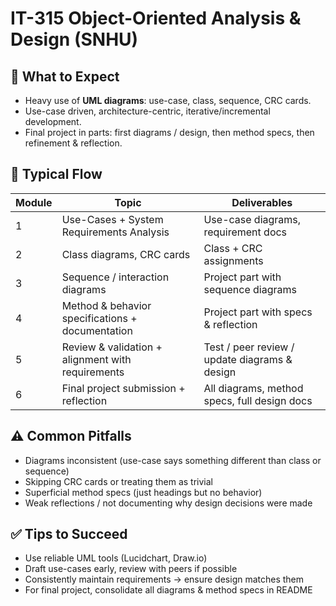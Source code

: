 # IT-315 Object-Oriented Analysis & Design (SNHU)

## 📘 What to Expect

- Heavy use of **UML diagrams**: use-case, class, sequence, CRC cards.  
- Use-case driven, architecture-centric, iterative/incremental development.  
- Final project in parts: first diagrams / design, then method specs, then refinement & reflection.  

## 📅 Typical Flow

| Module | Topic | Deliverables |
|---|--------|---------------|
| 1 | Use-Cases + System Requirements Analysis | Use-case diagrams, requirement docs |
| 2 | Class diagrams, CRC cards | Class + CRC assignments |
| 3 | Sequence / interaction diagrams | Project part with sequence diagrams |
| 4 | Method & behavior specifications + documentation | Project part with specs & reflection |
| 5 | Review & validation + alignment with requirements | Test / peer review / update diagrams & design |
| 6 | Final project submission + reflection | All diagrams, method specs, full design docs |

## ⚠ Common Pitfalls

- Diagrams inconsistent (use-case says something different than class or sequence)  
- Skipping CRC cards or treating them as trivial  
- Superficial method specs (just headings but no behavior)  
- Weak reflections / not documenting why design decisions were made

## ✅ Tips to Succeed

- Use reliable UML tools (Lucidchart, Draw.io)  
- Draft use-cases early, review with peers if possible  
- Consistently maintain requirements → ensure design matches them  
- For final project, consolidate all diagrams & method specs in README
